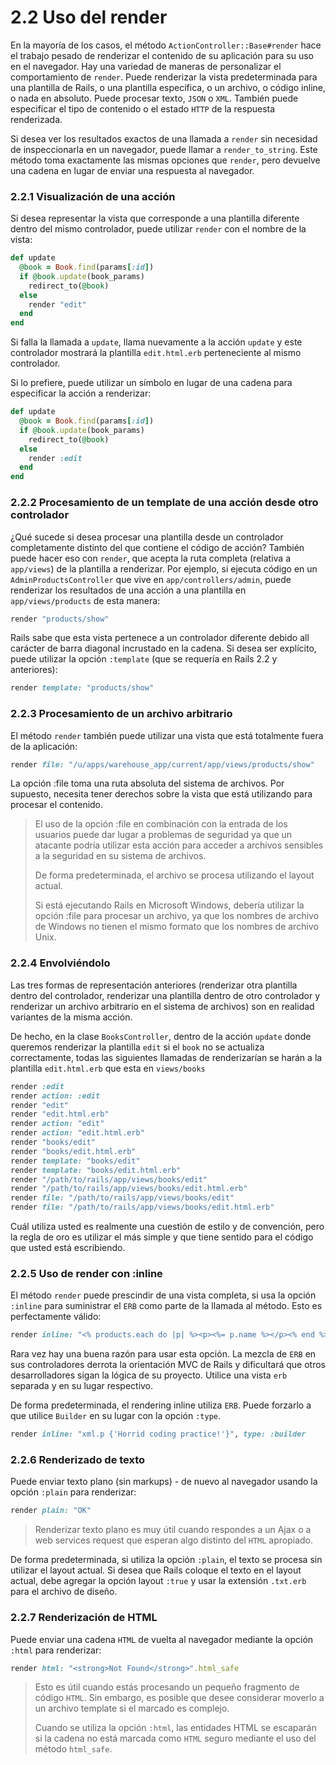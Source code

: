# 2.2 Uso del render

En la mayoría de los casos, el método `ActionController::Base#render` hace el trabajo pesado de renderizar el contenido de su aplicación para su uso en el navegador. Hay una variedad de maneras de personalizar el comportamiento de `render`. Puede renderizar la vista predeterminada para una plantilla de Rails, o una plantilla específica, o un archivo, o código inline, o nada en absoluto. Puede procesar texto, `JSON` o `XML`. También puede especificar el tipo de contenido o el estado `HTTP` de la respuesta renderizada.

Si desea ver los resultados exactos de una llamada a `render` sin necesidad de inspeccionarla en un navegador, puede llamar a `render_to_string`. Este método toma exactamente las mismas opciones que `render`, pero devuelve una cadena en lugar de enviar una respuesta al navegador.

### 2.2.1 Visualización de una acción

Si desea representar la vista que corresponde a una plantilla diferente dentro del mismo controlador, puede utilizar `render` con el nombre de la vista:

```ruby
def update
  @book = Book.find(params[:id])
  if @book.update(book_params)
    redirect_to(@book)
  else
    render "edit"
  end
end
```

Si falla la llamada a `update`, llama nuevamente a la acción `update` y este controlador mostrará la plantilla `edit.html.erb` perteneciente al mismo controlador.

Si lo prefiere, puede utilizar un símbolo en lugar de una cadena para especificar la acción a renderizar:

```ruby
def update
  @book = Book.find(params[:id])
  if @book.update(book_params)
    redirect_to(@book)
  else
    render :edit
  end
end
```

### 2.2.2 Procesamiento de un template de una acción desde otro controlador

¿Qué sucede si desea procesar una plantilla desde un controlador completamente distinto del que contiene el código de acción? También puede hacer eso con `render`, que acepta la ruta completa \(relativa a `app/views`\) de la plantilla a renderizar. Por ejemplo, si ejecuta código en un `AdminProductsController` que vive en `app/controllers/admin`, puede renderizar los resultados de una acción a una plantilla en `app/views/products` de esta manera:

```ruby
render "products/show"
```

Rails sabe que esta vista pertenece a un controlador diferente debido all carácter de barra diagonal incrustado en la cadena. Si desea ser explícito, puede utilizar la opción `:template` \(que se requería en Rails 2.2 y anteriores\):

```ruby
render template: "products/show"
```

### 2.2.3 Procesamiento de un archivo arbitrario

El método `render` también puede utilizar una vista que está totalmente fuera de la aplicación:

```ruby
render file: "/u/apps/warehouse_app/current/app/views/products/show"
```

La opción :file toma una ruta absoluta del sistema de archivos. Por supuesto, necesita tener derechos sobre la vista que está utilizando para procesar el contenido.

> El uso de la opción :file en combinación con la entrada de los usuarios puede dar lugar a problemas de seguridad ya que un atacante podría utilizar esta acción para acceder a archivos sensibles a la seguridad en su sistema de archivos.
>
> De forma predeterminada, el archivo se procesa utilizando el layout actual.
>
> Si está ejecutando Rails en Microsoft Windows, debería utilizar la opción :file para procesar un archivo, ya que los nombres de archivo de Windows no tienen el mismo formato que los nombres de archivo Unix.

### 2.2.4 Envolviéndolo

Las tres formas de representación anteriores \(renderizar otra plantilla dentro del controlador, renderizar una plantilla dentro de otro controlador y renderizar un archivo arbitrario en el sistema de archivos\) son en realidad variantes de la misma acción.

De hecho, en la clase `BooksController`, dentro de la acción `update` donde queremos renderizar la plantilla `edit` si el `book` no se actualiza correctamente, todas las siguientes llamadas de renderizarían se harán a la plantilla `edit.html.erb` que esta en `views/books`

```ruby
render :edit
render action: :edit
render "edit"
render "edit.html.erb"
render action: "edit"
render action: "edit.html.erb"
render "books/edit"
render "books/edit.html.erb"
render template: "books/edit"
render template: "books/edit.html.erb"
render "/path/to/rails/app/views/books/edit"
render "/path/to/rails/app/views/books/edit.html.erb"
render file: "/path/to/rails/app/views/books/edit"
render file: "/path/to/rails/app/views/books/edit.html.erb"
```

Cuál utiliza usted es realmente una cuestión de estilo y de convención, pero la regla de oro es utilizar el más simple y que tiene sentido para el código que usted está escribiendo.

### 

### 2.2.5 Uso de render con :inline

El método `render` puede prescindir de una vista completa, si usa la opción `:inline` para suministrar el `ERB` como parte de la llamada al método. Esto es perfectamente válido:

```ruby
render inline: "<% products.each do |p| %><p><%= p.name %></p><% end %>"
```

Rara vez hay una buena razón para usar esta opción. La mezcla de `ERB` en sus controladores derrota la orientación MVC de Rails y dificultará que otros desarrolladores sigan la lógica de su proyecto. Utilice una vista `erb` separada y en su lugar respectivo.

De forma predeterminada, el rendering inline utiliza `ERB`. Puede forzarlo a que utilice `Builder` en su lugar con la opción `:type`.

```ruby
render inline: "xml.p {'Horrid coding practice!'}", type: :builder
```



### 2.2.6 Renderizado de texto

Puede enviar texto plano \(sin markups\) - de nuevo al navegador usando la opción `:plain` para renderizar:

```ruby
render plain: "OK"
```

> Renderizar texto plano es muy útil cuando respondes a un Ajax o a web services request que esperan algo distinto del `HTML` apropiado.

De forma predeterminada, si utiliza la opción `:plain`, el texto se procesa sin utilizar el layout actual. Si desea que Rails coloque el texto en el layout actual, debe agregar la opción layout `:true` y usar la extensión `.txt.erb` para el archivo de diseño.



### 2.2.7 Renderización de HTML

Puede enviar una cadena `HTML` de vuelta al navegador mediante la opción `:html` para renderizar:

```ruby
render html: "<strong>Not Found</strong>".html_safe
```

> Esto es útil cuando estás procesando un pequeño fragmento de código `HTML`. Sin embargo, es posible que desee considerar moverlo a un archivo template si el marcado es complejo.
>
> Cuando se utiliza la opción `:html`, las entidades HTML se escaparán si la cadena no está marcada como `HTML` seguro mediante el uso del método `html_safe`.







